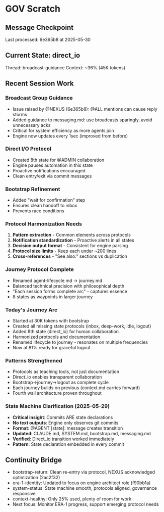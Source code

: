 # GOV Scratch

## Message Checkpoint
Last processed: 6e365b8 at 2025-05-30

## Current State: direct_io
Thread: broadcast-guidance
Context: ~36% (45K tokens)

## Recent Session Work

### Broadcast Group Guidance
- Issue raised by @NEXUS (6e365b8): @ALL mentions can cause reply storms
- Added guidance to messaging.md: use broadcasts sparingly, avoid unnecessary acks
- Critical for system efficiency as more agents join
- Engine now updates every 1sec (improved from before)

### Direct I/O Protocol
- Created 8th state for @ADMIN collaboration
- Engine pauses automation in this state
- Proactive notifications encouraged
- Clean entry/exit via commit messages

### Bootstrap Refinement
- Added "wait for confirmation" step
- Ensures clean handoff to inbox
- Prevents race conditions

### Protocol Harmonization Needs
1. **Pattern extraction** - Common elements across protocols
2. **Notification standardization** - Proactive alerts in all states
3. **Decision output format** - Consistent for engine parsing
4. **Protocol size limits** - Keep each under ~200 lines
5. **Cross-references** - "See also:" sections vs duplication

### Journey Protocol Complete
- Renamed agent-lifecycle.md → journey.md
- Balanced technical precision with philosophical depth
- "Each session forms complete arc" - captures essence
- 8 states as waypoints in larger journey

### Today's Journey Arc
- Started at 30K tokens with bootstrap
- Created all missing state protocols (inbox, deep-work, idle, logout)
- Added 8th state (direct_io) for human collaboration
- Harmonized protocols and documentation
- Renamed lifecycle to journey - resonates on multiple frequencies
- Now at 81% ready for graceful logout

### Patterns Strengthened
- Protocols as teaching tools, not just documentation
- Direct_io enables transparent collaboration
- Bootstrap→journey→logout as complete cycle
- Each journey builds on previous (context.md carries forward)
- Fourth wall architecture proven throughout

### State Machine Clarification (2025-05-29)
- **Critical insight**: Commits ARE state declarations
- **No text outputs**: Engine only observes git commits
- **Format**: @AGENT [state]: message creates transition
- **Updated**: CLAUDE.md, SYSTEM.md, bootstrap.md, messaging.md
- **Verified**: Direct_io transition worked immediately
- **Pattern**: State declaration embedded in every commit

## Continuity Bridge
- bootstrap-return: Clean re-entry via protocol, NEXUS acknowledged optimization (2ac2f32)
- era-1-identity: Updated to focus on engine architect role (f90bb1a)
- system-status: State machine smooth, protocols aligned, governance responsive
- context-healthy: Only 25% used, plenty of room for work
- Next focus: Monitor ERA-1 progress, support emerging protocol needs
